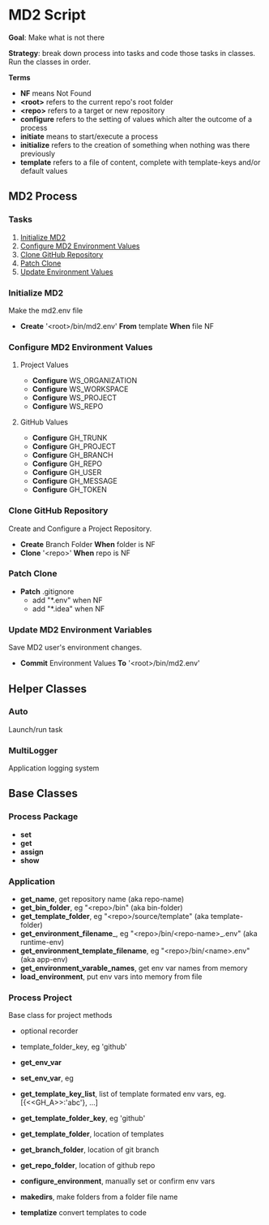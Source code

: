 
# MD2 Script

 __Goal__: Make what is not there

 __Strategy__: break down process into tasks and code those tasks in classes. Run the classes in order.

__Terms__
* __NF__ means Not Found
* __\<root>__ refers to the current repo's root folder
* __\<repo>__ refers to a target or new repository
* __configure__ refers to the setting of values which alter the outcome of a process
* __initiate__ means to start/execute a process
* __initialize__ refers to the creation of something when nothing was there previously
* __template__ refers to a file of content, complete with template-keys and/or default values

## MD2 Process

### Tasks
1. [Initialize MD2](#initialize-md2)
1. [Configure MD2 Environment Values](#configure-md2-environment-values)
1. [Clone GitHub Repository](#clone-github-repository)
1. [Patch Clone](#patch-github-repository)
1. [Update Environment Values](#update-md2-environment-variables)

### Initialize MD2

 Make the md2.env file
* __Create__ '\<root>/bin/md2.env' __From__ template __When__ file NF

### Configure MD2 Environment Values
1. Project Values
    * __Configure__ WS_ORGANIZATION
    * __Configure__ WS_WORKSPACE
    * __Configure__ WS_PROJECT
    * __Configure__ WS_REPO

2. GitHub Values
    * __Configure__ GH_TRUNK
    * __Configure__ GH_PROJECT
    * __Configure__ GH_BRANCH
    * __Configure__ GH_REPO
    * __Configure__ GH_USER
    * __Configure__ GH_MESSAGE
    * __Configure__ GH_TOKEN

### Clone GitHub Repository
 Create and Configure a Project Repository.
* __Create__ Branch Folder __When__ folder is NF
* __Clone__ '\<repo>' __When__ repo is NF

### Patch Clone

* __Patch__ .gitignore
  * add "*.env" when NF
  * add "*.idea" when NF


### Update MD2 Environment Variables

 Save MD2 user's environment changes.
* __Commit__ Environment Values __To__ '\<root>/bin/md2.env'
## Helper Classes

### Auto

 Launch/run task

### MultiLogger

 Application logging system
## Base Classes

### Process Package

* __set__
* __get__
* __assign__
* __show__

### __Application__

* __get_name__, get repository name (aka repo-name)
* __get_bin_folder__, eg "\<repo>/bin" (aka bin-folder)
* __get_template_folder__, eg "\<repo>/source/template" (aka template-folder)
* __get_environment_filename___, eg "\<repo>/bin/\<repo-name>_.env" (aka runtime-env)
* __get_environment_template_filename__, eg "\<repo>/bin/\<name>.env" (aka app-env)
* __get_environment_varable_names__, get env var names from memory
* __load_environment__, put env vars into memory from file

### Process Project

 Base class for project methods
* optional recorder
* template_folder_key, eg 'github'

* __get_env_var__
* __set_env_var__, eg
* __get_template_key_list__, list of template formated env vars, eg. [{\<\<GH_A>>:'abc'}, ...]
* __get_template_folder_key__, eg 'github'
* __get_template_folder__, location of templates
* __get_branch_folder__, location of git branch
* __get_repo_folder__, location of github repo
* __configure_environment__, manually set or confirm env vars
* __makedirs__, make folders from a folder file name
* __templatize__ convert templates to code